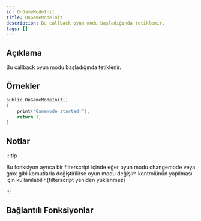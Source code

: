 ```yaml
---
id: OnGameModeInit
title: OnGameModeInit
description: Bu callback oyun modu başladığında tetiklenir.
tags: []
---
```


## Açıklama

Bu callback oyun modu başladığında tetiklenir.

## Örnekler

```c
public OnGameModeInit()
{
    print("Gamemode started!");
    return 1;
}
```

## Notlar

:::tip

Bu fonksiyon ayrıca bir filterscript içinde eğer oyun modu changemode veya gmx gibi komutlarla değiştirilirse oyun modu değişim kontrolünün yapılması için kullanılabilir.(filterscript yeniden yüklenmez)

:::

## Bağlantılı Fonksiyonlar
